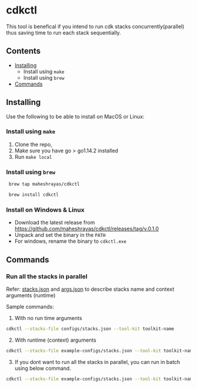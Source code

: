 # cdkctl

This tool is benefical if you intend to run cdk stacks concurrently(parallel) thus saving time to run each stack sequentially.

## Contents
* [Installing](#Installing)
    * Install using `make`
    * Install using `brew`
* [Commands](#Commands)

## Installing

Use the following to be able to install on MacOS or Linux:

### Install using `make`

1. Clone the repo, 
2. Make sure you have go > go1.14.2 installed
3. Run `make local`


### Install using `brew`

```bash
 brew tap maheshrayas/cdkctl
 ```

 ```bash
  brew install cdkctl
  ```

### Install on Windows & Linux

* Download the latest release from https://github.com/maheshrayas/cdkctl/releases/tag/v.0.1.0
* Unpack and set the binary in the `PATH`
* For windows, rename the binary to `cdkctl.exe`


## Commands

### Run all the stacks in parallel

Refer: [stacks.json](./example-config/stacks.json) and [args.json](./example-config/args.json) to describe stacks name and context arguments (runtime)

Sample commands:
1. With no run time arguments
```bash
cdkctl --stacks-file configs/stacks.json --tool-kit toolkit-name
```

2. With runtime (context) arguments

```bash
cdkctl --stacks-file example-configs/stacks.json --tool-kit toolkit-name --args example-configs/args.json
```

3. If you dont want to run all the stacks in parallel, you can run in batch using below command.
```bash
cdkctl --stacks-file example-configs/stacks.json --tool-kit toolkit-name --args example-configs/args.json --batch 2
```
